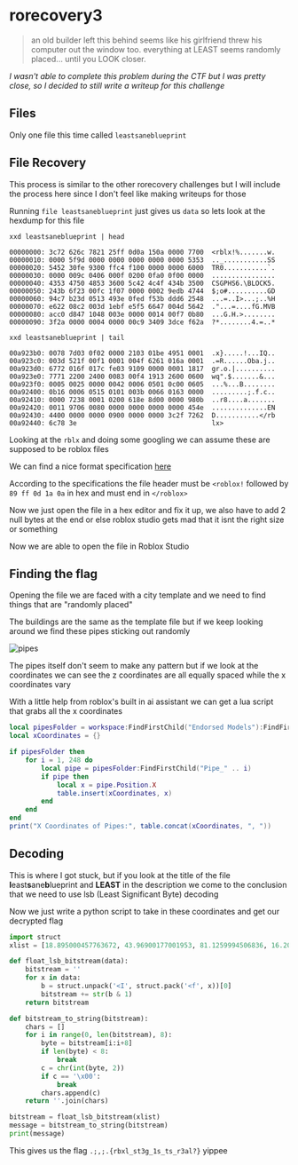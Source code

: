 # rorecovery3

> an old builder left this behind seems like his girlfriend threw his computer out the window too. everything at LEAST seems randomly placed... until you LOOK closer.

*I wasn't able to complete this problem during the CTF but I was pretty close, so I decided to still write a writeup for this challenge*

## Files

Only one file this time called `leastsaneblueprint`

## File Recovery

This process is similar to the other rorecovery challenges but I will include the process here since I don't feel like making writeups for those

Running `file leastsaneblueprint` just gives us `data` so lets look at the hexdump for this file

```
xxd leastsaneblueprint | head

00000000: 3c72 626c 7821 25ff 0d0a 150a 0000 7700  <rblx!%.......w.
00000010: 0000 5f9d 0000 0000 0000 0000 0000 5353  .._...........SS
00000020: 5452 30fe 9300 ffc4 f100 0000 0000 6000  TR0...........`.
00000030: 0000 009c 0406 000f 0200 0fa0 0f00 0000  ................
00000040: 4353 4750 4853 3600 5c42 4c4f 434b 3500  CSGPHS6.\BLOCK5.
00000050: 243b 6f23 00fc 1f07 0000 0002 9edb 4744  $;o#..........GD
00000060: 94c7 b23d 0513 493e 0fed f53b ddd6 2548  ...=..I>...;..%H
00000070: e622 08c2 003d 1ebf e5f5 6647 004d 5642  ."...=....fG.MVB
00000080: acc0 d847 1048 003e 0000 0014 00f7 0b80  ...G.H.>........
00000090: 3f2a 0000 0004 0000 00c9 3409 3dce f62a  ?*........4.=..*
```

```
xxd leastsaneblueprint | tail

00a923b0: 0078 7d03 0f02 0000 2103 01be 4951 0001  .x}.....!...IQ..
00a923c0: 003d 521f 00f1 0001 004f 6261 016a 0001  .=R......Oba.j..
00a923d0: 6772 016f 017c fe03 9109 0000 0001 1817  gr.o.|..........
00a923e0: 7771 2200 2400 0083 00f4 1913 2600 0600  wq".$.......&...
00a923f0: 0005 0025 0000 0042 0006 0501 0c00 0605  ...%...B........
00a92400: 0b16 0006 0515 0101 003b 0066 0163 0000  .........;.f.c..
00a92410: 0000 7238 0001 0200 618e 8d00 0000 980b  ..r8....a.......
00a92420: 0011 9706 0080 0000 0000 0000 0000 454e  ..............EN
00a92430: 4400 0000 0000 0900 0000 0000 3c2f 7262  D...........</rb
00a92440: 6c78 3e                                  lx>
```

Looking at the `rblx` and doing some googling we can assume these are supposed to be roblox files

We can find a nice format specification [here](https://dom.rojo.space/binary.html)

According to the specifications the file header must be `<roblox!` followed by `89 ff 0d 1a 0a` in hex and must end in `</roblox>`

Now we just open the file in a hex editor and fix it up, we also have to add 2 null bytes at the end or else roblox studio gets mad that it isnt the right size or something

Now we are able to open the file in Roblox Studio

## Finding the flag

Opening the file we are faced with a city template and we need to find things that are "randomly placed"

The buildings are the same as the template file but if we keep looking around we find these pipes sticking out randomly

![pipes](https://cdn.discordapp.com/attachments/846809471601606719/1383668661067448392/Screenshot_2025-06-15_at_12.45.10_AM.png)

The pipes itself don't seem to make any pattern but if we look at the coordinates we can see the z coordinates are all equally spaced while the x coordinates vary

With a little help from roblox's built in ai assistant we can get a lua script that grabs all the x coordinates

```lua
local pipesFolder = workspace:FindFirstChild("Endorsed Models"):FindFirstChild("Streets"):FindFirstChild("CityPiping")
local xCoordinates = {}

if pipesFolder then
    for i = 1, 248 do
        local pipe = pipesFolder:FindFirstChild("Pipe_" .. i)
        if pipe then
            local x = pipe.Position.X
            table.insert(xCoordinates, x)
        end
    end
end
print("X Coordinates of Pipes:", table.concat(xCoordinates, ", "))
```

## Decoding

This is where I got stuck, but if you look at the title of the file **l**east**s**ane**b**lueprint and **LEAST** in the description we come to the conclusion that we need to use lsb (Least Significant Byte) decoding

Now we just write a python script to take in these coordinates and get our decrypted flag

```python
import struct
xlist = [18.895000457763672, 43.96900177001953, 81.1259994506836, 16.208999633789062, 67.23600006103516, 94.1449966430664, 63.46799850463867, 71.24600219726562, 58.680999755859375, 13.586999893188477, 38.32600021362305, 80.88300323486328, 42.39799880981445, 81.77400207519531, 26.011999130249023, 85.62999725341797, 87.66000366210938, 99.1510009765625, 88.1760025024414, 89.73300170898438, 65.33100128173828, 84.95099639892578, 64.23899841308594, 43.41999816894531, 48.62699890136719, 40.70800018310547, 70.8030014038086, 33.6609992980957, 25.558000564575195, 28.485000610351562, 75.70600128173828, 80.47699737548828, 45.51300048828125, 86.80799865722656, 73.43000030517578, 55.097999572753906, 51.96699905395508, 21.509000778198242, 34.020999908447266, 44.41400146484375, 73.91200256347656, 79.60199737548828, 74.41699981689453, 28.22599983215332, 40.00699996948242, 37.62799835205078, 58.979000091552734, 58.53300094604492, 43.79199981689453, 80.89099884033203, 36.729000091552734, 91.1500015258789, 94.61799621582031, 43.56700134277344, 96.58499908447266, 51.012001037597656, 82.15499877929688, 75.2490005493164, 23.365999221801758, 12.642999649047852, 15.045000076293945, 93.00399780273438, 35.15800094604492, 69.52799987792969, 65.50599670410156, 43.27399826049805, 92.00800323486328, 44.314998626708984, 57.7859992980957, 78.41000366210938, 23.93199920654297, 24.20800018310547, 91.27799987792969, 21.5049991607666, 52.7400016784668, 66.20899963378906, 54.50899887084961, 52.54600143432617, 14.10099983215332, 90.16400146484375, 45.974998474121094, 70.24199676513672, 93.91000366210938, 69.81800079345703, 53.132999420166016, 53.4109992980957, 18.517000198364258, 86.18599700927734, 27.264999389648438, 10.262999534606934, 21.759000778198242, 25.30299949645996, 51.72200012207031, 21.270000457763672, 65.26399993896484, 23.594999313354492, 48.06700134277344, 50.0890007019043, 83.75299835205078, 22.00200080871582, 85.32099914550781, 10.175999641418457, 92.10099792480469, 79.49299621582031, 24.819000244140625, 18.832000732421875, 46.05099868774414, 30.36400032043457, 65.35600280761719, 52.19300079345703, 14.571999549865723, 80.31600189208984, 24.298999786376953, 62.22700119018555, 55.92100143432617, 48.21099853515625, 66.81500244140625, 77.85900115966797, 57.15800094604492, 50.48099899291992, 22.95199966430664, 71.91500091552734, 10.340999603271484, 53.242000579833984, 34.49300003051758, 53.9379997253418, 38.60499954223633, 23.5939998626709, 86.82099914550781, 98.74600219726562, 98.65799713134766, 41.04600143432617, 98.79499816894531, 19.695999145507812, 84.58000183105469, 28.996999740600586, 22.81100082397461, 10.62600040435791, 37.0620002746582, 72.91699981689453, 13.95199966430664, 33, 41.6609992980957, 92.67400360107422, 48.91600036621094, 53.702999114990234, 81.97000122070312, 81.4020004272461, 57.1349983215332, 85.70099639892578, 57.132999420166016, 80.41699981689453, 80.21499633789062, 16.52400016784668, 64.04399871826172, 22.29400062561035, 44.99800109863281, 84.7699966430664, 55.25199890136719, 32.38800048828125, 15.642999649047852, 93.9749984741211, 86.0770034790039, 56.42499923706055, 89.2030029296875, 26.195999145507812, 77.3479995727539, 69.75499725341797, 28.145000457763672, 52.12099838256836, 34.08399963378906, 39.32400131225586, 69.66500091552734, 85.78800201416016, 51.65800094604492, 16.37700080871582, 49.56800079345703, 99.93599700927734, 47.676998138427734, 34.643001556396484, 90.43800354003906, 80.98100280761719, 31.155000686645508, 55.178001403808594, 52.821998596191406, 71.17500305175781, 84.43000030517578, 58.34199905395508, 92.13099670410156, 42.097999572753906, 56.9630012512207, 87.26599884033203, 85.4219970703125, 44.827999114990234, 60.95199966430664, 39.959999084472656, 65.23699951171875, 59.374000549316406, 45.790000915527344, 53.07600021362305, 26.59000015258789, 68.85700225830078, 83.3219985961914, 14.812000274658203, 15.95300006866455, 47.270999908447266, 26.714000701904297, 44.470001220703125, 73.13600158691406, 54.222999572753906, 50.88199996948242, 66.72699737548828, 55.20000076293945, 14.03600025177002, 74.55699920654297, 71.47899627685547, 73.97599792480469, 84.72100067138672, 95.62200164794922, 32.492000579833984, 56.770999908447266, 97.18599700927734, 22.854999542236328, 69.14800262451172, 17.312999725341797, 70.80899810791016, 74.10800170898438, 39.2760009765625, 64.16600036621094, 88.61499786376953, 37.250999450683594, 74.79900360107422, 15.003000259399414, 73.20600128173828, 30.479999542236328, 30.679000854492188, 76.14800262451172, 71.28800201416016, 77.59400177001953, 82.54000091552734, 87.00599670410156, 83.0270004272461, 20.117000579833984, 19.44300079345703, 84.7760009765625, 18.038000106811523, 24.767000198364258, 44.37300109863281]

def float_lsb_bitstream(data):
    bitstream = ''
    for x in data:
        b = struct.unpack('<I', struct.pack('<f', x))[0]
        bitstream += str(b & 1)
    return bitstream

def bitstream_to_string(bitstream):
    chars = []
    for i in range(0, len(bitstream), 8):
        byte = bitstream[i:i+8]
        if len(byte) < 8:
            break
        c = chr(int(byte, 2))
        if c == '\x00':
            break
        chars.append(c)
    return ''.join(chars)

bitstream = float_lsb_bitstream(xlist)
message = bitstream_to_string(bitstream)
print(message)
```

This gives us the flag `.;,;.{rbxl_st3g_1s_ts_r3al?}` yippee
